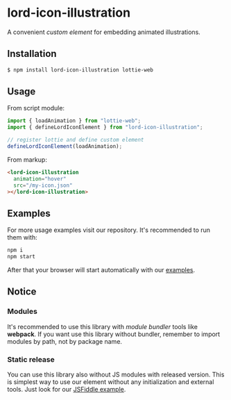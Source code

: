 # lord-icon-illustration

A convenient _custom element_ for embedding animated illustrations.

## Installation

```bash
$ npm install lord-icon-illustration lottie-web
```

## Usage

From script module:

```js
import { loadAnimation } from "lottie-web";
import { defineLordIconElement } from "lord-icon-illustration";

// register lottie and define custom element
defineLordIconElement(loadAnimation);
```

From markup:

```html
<lord-icon-illustration
  animation="hover"
  src="/my-icon.json"
></lord-icon-illustration>
```

## Examples

For more usage examples visit our repository. It's recommended to run them with:

```bash
npm i
npm start
```

After that your browser will start automatically with our [examples](https://github.com/tomwilusz/lord-icon-illustration/tree/master/examples).

## Notice

### Modules

It's recommended to use this library with _module bundler_ tools like **webpack**. If you want use this library without bundler, remember to import modules by path, not by package name.

### Static release

You can use this library also without JS modules with released version. This is simplest way to use our element without any initialization and external tools. Just look for our [JSFiddle example](https://jsfiddle.net/baszczewski/unw8t93d/1/).
